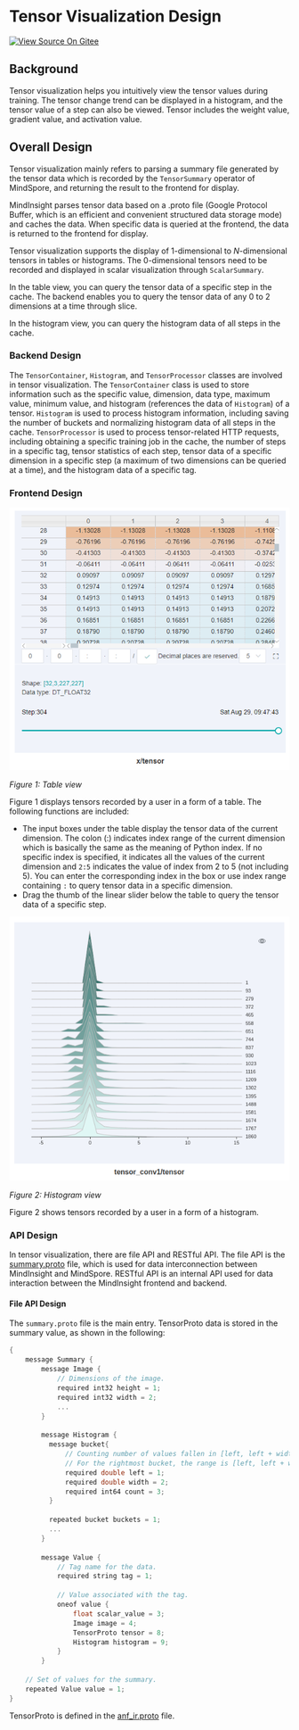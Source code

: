 # Tensor Visualization Design

[![View Source On Gitee](https://mindspore-website.obs.cn-north-4.myhuaweicloud.com/website-images/r1.8/resource/_static/logo_source_en.png)](https://gitee.com/mindspore/docs/blob/r1.8/docs/mindinsight/docs/source_en/tensor_visual_design.md)

## Background

Tensor visualization helps you intuitively view the tensor values during training. The tensor change trend can be displayed in a histogram, and the tensor value of a step can also be viewed. Tensor includes the weight value, gradient value, and activation value.

## Overall Design

Tensor visualization mainly refers to parsing a summary file generated by the tensor data which is recorded by the `TensorSummary` operator of MindSpore, and returning the result to the frontend for display.

MindInsight parses tensor data based on a .proto file (Google Protocol Buffer, which is an efficient and convenient structured data storage mode) and caches the data. When specific data is queried at the frontend, the data is returned to the frontend for display.

Tensor visualization supports the display of 1-dimensional to *N*-dimensional tensors in tables or histograms. The 0-dimensional tensors need to be recorded and displayed in scalar visualization through `ScalarSummary`.

In the table view, you can query the tensor data of a specific step in the cache. The backend enables you to query the tensor data of any 0 to 2 dimensions at a time through slice.

In the histogram view, you can query the histogram data of all steps in the cache.

### Backend Design

The `TensorContainer`, `Histogram`, and `TensorProcessor` classes are involved in tensor visualization. The `TensorContainer` class is used to store information such as the specific value, dimension, data type, maximum value, minimum value, and histogram (references the data of `Histogram`) of a tensor. `Histogram` is used to process histogram information, including saving the number of buckets and normalizing histogram data of all steps in the cache. `TensorProcessor` is used to process tensor-related HTTP requests, including obtaining a specific training job in the cache, the number of steps in a specific tag, tensor statistics of each step, tensor data of a specific dimension in a specific step (a maximum of two dimensions can be queried at a time), and the histogram data of a specific tag.

### Frontend Design

![tensor_table.png](./images/tensor_table.png)

*Figure 1: Table view*

Figure 1 displays tensors recorded by a user in a form of a table. The following functions are included:

- The input boxes under the table display the tensor data of the current dimension. The colon (:) indicates index range of the current dimension which is basically the same as the meaning of Python index. If no specific index is specified, it indicates all the values of the current dimension and `2:5` indicates the value of index from 2 to 5 (not including 5). You can enter the corresponding index in the box or use index range containing `:` to query tensor data in a specific dimension.
- Drag the thumb of the linear slider below the table to query the tensor data of a specific step.

![tensor_histogram.png](./images/tensor_histogram.png)

*Figure 2: Histogram view*

Figure 2 shows tensors recorded by a user in a form of a histogram.

### API Design

In tensor visualization, there are file API and RESTful API. The file API is the [summary.proto](https://gitee.com/mindspore/mindspore/blob/r1.8/mindspore/ccsrc/utils/summary.proto) file, which is used for data interconnection between MindInsight and MindSpore. RESTful API is an internal API used for data interaction between the MindInsight frontend and backend.

#### File API Design

The `summary.proto` file is the main entry. TensorProto data is stored in the summary value, as shown in the following:

```cpp
{
    message Summary {
        message Image {
            // Dimensions of the image.
            required int32 height = 1;
            required int32 width = 2;
            ...
        }

        message Histogram {
          message bucket{
              // Counting number of values fallen in [left, left + width).
              // For the rightmost bucket, the range is [left, left + width].
              required double left = 1;
              required double width = 2;
              required int64 count = 3;
          }

          repeated bucket buckets = 1;
          ...
        }

        message Value {
            // Tag name for the data.
            required string tag = 1;

            // Value associated with the tag.
            oneof value {
                float scalar_value = 3;
                Image image = 4;
                TensorProto tensor = 8;
                Histogram histogram = 9;
            }
        }

    // Set of values for the summary.
    repeated Value value = 1;
}
```

TensorProto is defined in the [anf_ir.proto](https://gitee.com/mindspore/mindspore/blob/r1.8/mindspore/ccsrc/utils/anf_ir.proto) file.
